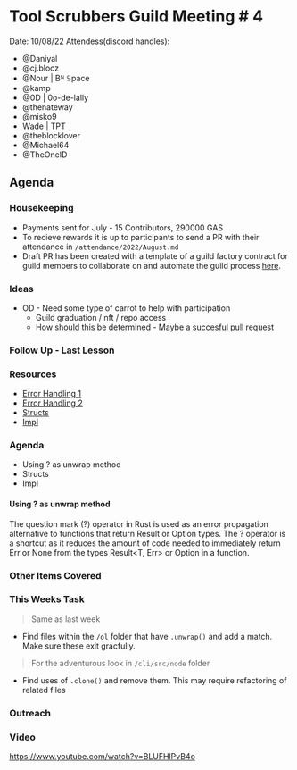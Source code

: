 # Tool Scrubbers Guild Meeting # 4
Date: 10/08/22
Attendess(discord handles):
- @Daniyal 
- @cj.blocz 
- @Nour | Bᴺ 𝕊pace
- @kamp
- @0D | 0o-de-lally 
- @thenateway 
- @misko9
- Wade | TPT
- @theblocklover
- @Michael64
- @TheOneID

## Agenda

### Housekeeping

- Payments sent for July - 15 Contributors, 290000 GAS
- To recieve rewards it is up to participants to send a PR with their attendance in `/attendance/2022/August.md`
- Draft PR has been created with a template of a guild factory contract for guild members to collaborate on and automate the guild process [here](https://github.com/OLSF/tool-scrubbers-guild/pull/21). 

### Ideas

- OD - Need some type of carrot to help with participation
    - Guild graduation / nft / repo access
    - How should this be determined - Maybe a succesful pull request


### Follow Up - Last Lesson



### Resources
-  [Error Handling 1](https://doc.rust-lang.org/book/ch09-00-error-handling.html)
-  [Error Handling 2](https://www.sheshbabu.com/posts/rust-error-handling/)
- [Structs](https://www.tutorialspoint.com/rust/rust_structure.htm)
- [Impl](https://www.youtube.com/watch?reload=9&v=brrVYgRV7os)


### Agenda

- Using ? as unwrap method
- Structs
- Impl

#### Using ? as unwrap method

The question mark (?) operator in Rust is used as an error propagation alternative to functions that return Result or Option types. The ? operator is a shortcut as it reduces the amount of code needed to immediately return Err or None from the types Result<T, Err> or Option in a function.

### Other Items Covered


    
### This Weeks Task
> Same as last week
- Find files within the `/ol` folder that have `.unwrap()` and add a match. Make sure these exit gracfully.
> For the adventurous look in `/cli/src/node` folder
- Find uses of `.clone()` and remove them. This may require refactoring of related files


### Outreach


### Video

https://www.youtube.com/watch?v=BLUFHlPvB4o


